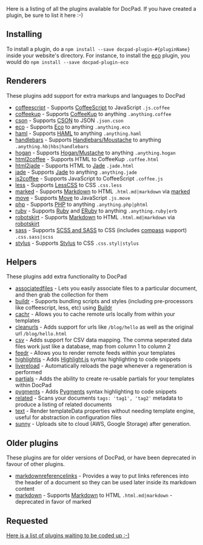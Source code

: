 Here is a listing of all the plugins available for DocPad. If you have created a plugin, be sure to list it here :-)

## Installing

To install a plugin, do a `npm install --save docpad-plugin-#{pluginName}` inside your website's directory. For instance, to install the [eco](http://docpad.org/plugin/eco/) plugin, you would do `npm install --save docpad-plugin-eco`


## Renderers

These plugins add support for extra markups and languages to DocPad

- [coffeescript](http://docpad.org/plugin/coffeescript/) - Supports [CoffeeScript](http://jashkenas.github.com/coffee-script/) to JavaScript `.js.coffee`
- [coffeekup](http://docpad.org/plugin/coffeekup/) - Supports [CoffeeKup](http://coffeekup.org/) to anything `.anything.coffee`
- [cson](http://docpad.org/plugin/cson/) - Supports [CSON](https://github.com/bevry/cson) to JSON `.json.cson`
- [eco](http://docpad.org/plugin/eco/) - Supports [Eco](https://github.com/sstephenson/eco) to anything `.anything.eco`
- [haml](http://docpad.org/plugin/haml/) - Supports [HAML](http://haml-lang.com/) to anything `.anything.haml`
- [handlebars](http://docpad.org/plugin/handlebars/) - Supports [Handlebars/Moustache](http://handlebarsjs.com/) to anything `.anything.hb|hbs|handlebars`
- [hogan](http://docpad.org/plugin/hogan/) - Supports [Hogan/Mustache](http://twitter.github.com/hogan.js/) to anything `.anything.hogan`
- [html2coffee](http://docpad.org/plugin/html2coffee/) - Supports HTML to CoffeeKup `.coffee.html`
- [html2jade](http://docpad.org/plugin/html2jade) - Supports HTML to [Jade](http://jade-lang.com/) `.jade.html`
- [jade](http://docpad.org/plugin/jade/) - Supports [Jade](http://jade-lang.com/) to anything `.anything.jade`
- [js2coffee](http://docpad.org/plugin/js2coffee/) - Supports JavaScript to CoffeeScript `.coffee.js`
- [less](http://docpad.org/plugin/less/) - Supports [LessCSS](http://lesscss.org/) to CSS `.css.less`
- [marked](http://docpad.org/plugin/marked/) - Supports [Markdown](ttp://daringfireball.net/projects/markdown/basics) to HTML `.html.md|markdown` via [marked](https://github.com/chjj/marked)
- [move](http://docpad.org/plugin/move) - Supports [Move](http://movelang.org/) to JavaScript `.js.move`
- [php](http://docpad.org/plugin/php) - Supports [PHP](http://php.net/) to anything `.anything.php|phtml`
- [ruby](http://docpad.org/plugin/ruby) - Supports [Ruby](http://www.ruby-lang.org/) and [ERuby](http://en.wikipedia.org/wiki/ERuby) to anything `.anything.ruby|erb`
- [robotskirt](http://docpad.org/plugin/robotskirt/) - Supports [Markdown](ttp://daringfireball.net/projects/markdown/basics) to HTML `.html.md|markdown` via [robotskirt](https://github.com/benmills/robotskirt)
- [sass](http://docpad.org/plugin/sass/) - Supports [SCSS and SASS](http://sass-lang.com/) to CSS (includes [compass](http://compass-style.org/) support) `.css.sass|scss`
- [stylus](http://docpad.org/plugin/stylus/) - Supports [Stylus](http://learnboost.github.com/stylus/) to CSS `.css.styl|stylus`


## Helpers

These plugins add extra functionality to DocPad

- [associatedfiles](http://docpad.org/plugin/associatedfiles) - Lets you easily associate files to a particular document, and then grab the collection for them
- [buildr](http://docpad.org/plugin/buildr/) - Supports bundling scripts and styles (including pre-processors like coffeescript, less, etc) using [Buildr](https://github.com/balupton/buildr.npm)
- [cachr](http://docpad.org/plugin/cachr/) - Allows you to cache remote urls locally from within your templates
- [cleanurls](http://docpad.org/plugin/cleanurls/) - Adds support for urls like `/blog/hello` as well as the original url `/blog/hello.html`
- [csv](https://github.com/CycoPH/docpad-plugin-csv/) - Adds support for CSV data mapping. The comma seperated data files work just like a database, map from column 1 to column 2
- [feedr](http://docpad.org/plugin/feedr/) - Allows you to render remote feeds within your templates
- [highlightjs](http://docpad.org/plugin/highlightjs/) - Adds [Highlight.js](https://github.com/isagalaev/highlight.js) syntax highlighting to code snippets
- [livereload](http://docpad.org/plugin/livereload) - Automatically reloads the page whenever a regeneration is performed
- [partials](http://docpad.org/plugin/partials/) - Adds the ability to create re-usable partials for your templates within DocPad
- [pygments](http://docpad.org/plugin/pygments/) - Adds [Pygments](http://pygments.org/) syntax highlighting to code snippets
- [related](http://docpad.org/plugin/related/) - Scans your documents `tags: 'tag1', 'tag2'` metadata to produce a listing of related documents
- [text](http://docpad.org/plugin/text/) - Render templateData properties without needing template engine, useful for abstraction in configuration files
- [sunny](https://github.com/bobobo1618/docpad-plugin-sunny) - Uploads site to cloud (AWS, Google Storage) after generation.

## Older plugins

These plugins are for older versions of DocPad, or have been deprecated in favour of other plugins.

- [markdownreferencelinks](https://github.com/Delapouite/docpad-markdownreferencelinks) - Provides a way to put links references into the header of a document so they can be used later inside its markdown content
- [markdown](http://docpad.org/plugin/markdown/) - Supports [Markdown](ttp://daringfireball.net/projects/markdown/basics) to HTML `.html.md|markdown` - deprecated in favor of marked


## Requested

[Here is a list of plugins waiting to be coded up :-)](http://docpad.org/issues?labels=plugin&sort=created&direction=desc&state=open&page=1)